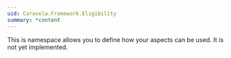 ```yaml
---
uid: Caravela.Framework.Eligibility
summary: *content
---
```

This is namespace allows you to define how your aspects can be used. It is not yet implemented.
